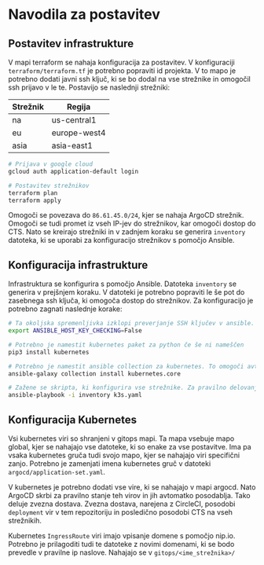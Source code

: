 # Navodila za postavitev

## Postavitev infrastrukture

V mapi terraform se nahaja konfiguracija za postavitev. V konfiguraciji `terraform/terraform.tf` je potrebno popraviti id projekta. V to mapo je potrebno dodati javni ssh ključ, ki se bo dodal na vse strežnike in omogočil ssh prijavo v le te. Postavijo se naslednji strežniki:

| Strežnik | Regija          |
|----------|-----------------|
| na       | us-central1     |
| eu       | europe-west4    |
| asia     | asia-east1      |

```bash
# Prijava v google cloud
gcloud auth application-default login

# Postavitev strežnikov
terraform plan
terraform apply
```

Omogoči se povezava do `86.61.45.0/24`, kjer se nahaja ArgoCD strežnik. Omogoči se tudi promet iz vseh IP-jev do strežnikov, kar omogoči dostop do CTS. Nato se kreirajo strežniki in v zadnjem koraku se generira `inventory` datoteka, ki se uporabi za konfiguracijo strežnikov s pomočjo Ansible.

## Konfiguracija infrastrukture

Infrastruktura se konfigurira s pomočjo Ansible. Datoteka `inventory` se generira v prejšnjem koraku. V datoteki je potrebno popraviti le še pot do zasebnega ssh ključa, ki omogoča dostop do strežnikov. Za konfiguracijo je potrebno zagnati naslednje korake:

```bash
# Ta okoljska spremenljivka izklopi preverjanje SSH ključev v ansible. To je uporabno v testnih okoljih za avtomatizacijo povezovanja na nove strežnike brez ročnega potrjevanja njihovih ključev
export ANSIBLE_HOST_KEY_CHECKING=False

# Potrebno je namestit kubernetes paket za python če še ni nameščen
pip3 install kubernetes

# Potrebno je namestit ansible collection za kubernetes. To omogoči avtomatsko dodajanje ArgoCD clusterjev v kubernetes.
ansible-galaxy collection install kubernetes.core

# Zažene se skripta, ki konfigurira vse strežnike. Za pravilno delovanje mora biti prisoten kubeconfig, da lahko Ansible dostopa do kubernetesa, kjer je nameščen ArgoCD
ansible-playbook -i inventory k3s.yaml
```

## Konfiguracija Kubernetes

Vsi kubernetes viri so shranjeni v gitops mapi. Ta mapa vsebuje mapo global, kjer se nahajajo vse datoteke, ki so enake za vse postavitve. Ima pa vsaka kubernetes gruča tudi svojo mapo, kjer se nahajajo viri specifični zanjo. Potrebno je zamenjati imena kubernetes gruč v datoteki `argocd/application-set.yaml`.

V kubernetes je potrebno dodati vse vire, ki se nahajajo v mapi argocd. Nato ArgoCD skrbi za pravilno stanje teh virov in jih avtomatko posodablja. Tako deluje zvezna dostava. Zvezna dostava, narejena z CircleCI, posodobi `deployment` vir v tem repozitoriju in posledično posodobi CTS na vseh strežnikih.

Kubernetes `IngressRoute` viri imajo vpisanje domene s pomočjo nip.io. Potrebno je prilagoditi tudi te datoteke z novimi domenami, ki se bodo prevedle v pravilne ip naslove. Nahajajo se v `gitops/<ime_strežnika>/`